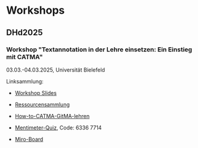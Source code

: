# Workshops

## DHd2025 
### Workshop "Textannotation in der Lehre einsetzen: Ein Einstieg mit CATMA"
03.03.-04.03.2025, Universität Bielefeld

Linksammlung:
- [Workshop Slides](DHd2025/20250302_DHd2025_Lehre_CATMA_Workshop.pdf)

- [Ressourcensammlung](https://docs.google.com/document/d/1wlwb9LFbVhzjb6RM-Ie80n-Dryv5_8LLS6TZiC_dyuw/edit?usp=sharing)
- [How-to-CATMA-GitMA-lehren](https://docs.google.com/document/d/1TyBvJ1VTM-6dUm7cgBdWFGU3Cd3iAPExZTYXdvIJWVg/edit?usp=sharing)

- [Mentimeter-Quiz](https://www.menti.com/), Code: 6336 7714
- [Miro-Board](https://miro.com/app/board/uXjVIZ-mgbY=/?share_link_id=817753548746)

